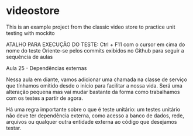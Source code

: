 # videostore
This is an example project from the classic video store to practice unit testing with mockito

ATALHO PARA EXECUÇÃO DO TESTE: Ctrl + F11 com o cursor em cima do nome do teste
Oriente-se pelos commits exibidos no Github para seguir a sequência de aulas

Aula 25 - Dependências externas

Nessa aula em diante, vamos adicionar uma chamada na classe de serviço que tínhamos omitido desde o início para facilitar a nossa vida. Será uma alteração pequena mas vai mudar bastante da forma como trabalhamos com os testes a partir de agora.

Há uma regra importante sobre o que é teste unitário: um testes unitário não deve ter dependência externa, como acesso a banco de dados, rede, arquivos ou qualquer outra entidade externa ao código que desejamos testar.